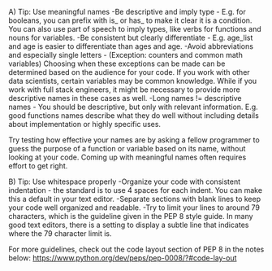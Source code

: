 A) Tip: Use meaningful names
-Be descriptive and imply type - E.g. for booleans, you can prefix with is_ or has_ to make it clear it is a condition. You can also use part of speech to imply types, like verbs for functions and nouns for variables.
-Be consistent but clearly differentiate - E.g. age_list and age is easier to differentiate than ages and age.
-Avoid abbreviations and especially single letters - (Exception: counters and common math variables) Choosing when these exceptions can be made can be determined based on the audience for your code. If you work with other data scientists, certain variables may be common knowledge. While if you work with full stack engineers, it might be necessary to provide more descriptive names in these cases as well.
-Long names != descriptive names - You should be descriptive, but only with relevant information. E.g. good functions names describe what they do well without including details about implementation or highly specific uses.

Try testing how effective your names are by asking a fellow programmer to guess the purpose of a function or variable based on its name, without looking at your code. Coming up with meaningful names often requires effort to get right.

B) Tip: Use whitespace properly
-Organize your code with consistent indentation - the standard is to use 4 spaces for each indent. You can make this a default in your text editor.
-Separate sections with blank lines to keep your code well organized and readable.
-Try to limit your lines to around 79 characters, which is the guideline given in the PEP 8 style guide. In many good text editors, there is a setting to display a subtle line that indicates where the 79 character limit is.

For more guidelines, check out the code layout section of PEP 8 in the notes below:
https://www.python.org/dev/peps/pep-0008/?#code-lay-out